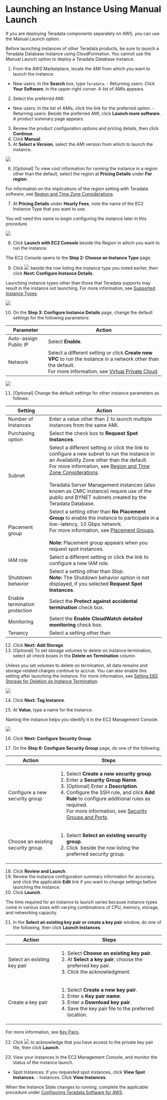 # Launching an Instance Using Manual Launch

If you are deploying Teradata components separately on AWS, you can use the Manual Launch option.

Before launching instances of other Teradata products, be sure to launch a Teradata Database instance using CloudFormation. You cannot use the Manual Launch option to deploy a Teradata Database instance.

1. From the AWS Marketplace, locate the AMI from which you want to launch the instance:

 - New users: In the **Search** box, type `Teradata`. - Returning users: Click **Your Software**, in the upper-right corner.
 A list of AMIs appears.

2. Select the preferred AMI:

 - New users: In the list of AMIs, click the link for the preferred option. - Returning users: Beside the preferred AMI, click **Launch more software**.
 A product summary page appears.

3. Review the product configuration options and pricing details, then click **Continue**.
4. Click **Manual**.
5. At **Select a Version**, select the AMI version from which to launch the instance.

 ![](wkp1467245067353.gif)

6. [Optional] To view cost information for running the instance in a region other than the default, select the region at **Pricing Details** under **For region**.

  For information on the implications of the region setting with Teradata software, see [Region and Time Zone Considerations](rza1468615796901.md).

7. At **Pricing Details** under **Hourly Fees**, note the name of the EC2 Instance Type that you want to use.

  You will need this name to begin configuring the instance later in this procedure.

 ![](fto1467245067696.gif)

8. Click **Launch with EC2 Console** beside the Region in which you want to run the instance.

 The EC2 Console opens to the **Step 2: Choose an Instance Type** page.

9. Click ![](wiz1467245068616.gif) beside the row listing the instance type you noted earlier, then click **Next: Configure Instance Details**.

 Launching instance types other than those that Teradata supports may result in the instance not launching. For more information, see [Supported Instance Types](ihq1473174158197.md).

 ![](hdq1467245069334.gif)

10. On the **Step 3: Configure Instance Details** page, change the default settings for the following parameters:

 |Parameter|Action|
|---------|------|
|Auto-assign Public IP|Select <b>Enable</b>.|
|Network|Select a different setting or click <b>Create new VPC</b> to run the instance in a network other than the default.<br/>​For more information, see <a href="dmc1467240781066.md">Virtual Private Cloud</a>.<br/>|

 ![](mlz1467245070301.gif)

11. [Optional] Change the default settings for other instance parameters as follows:

 |Setting|Action|
|-------|------|
|Number of Instances|Enter a value other than <i>1</i> to launch multiple instances from the same AMI.|
|Purchasing option|Select the check box to <b>Request Spot Instances</b>.|
|Subnet|Select a different setting or click the link to configure a new subnet to run the instance in an Availability Zone other than the default.<br/>​For more information, see <a href="rza1468615796901.md">Region and Time Zone Considerations</a>.<br/><br/>​Teradata Server Management instances (also known as CMIC instance) require use of the public and BYNET subnets created by the Teradata Database.<br/>|
|Placement group|Select a setting other than <b>No Placement Group</b> to enable the instance to participate in a low-latency, 10 Gbps network.<br/>​For more information, see <a href="kif1472571515710.md">Placement Groups</a>.<br/><br/>​<b>Note:</b> Placement group appears when you request spot instances.<br/>|
|IAM role|Select a different setting or click the link to configure a new IAM role.|
|Shutdown behavior|Select a setting other than <i>Stop</i>.<br/>​<b>Note:</b> The Shutdown behavior option is not displayed, if you selected <b>Request Spot Instances</b>.<br/>|
|Enable termination protection|Select the <b>Protect against accidental termination</b> check box.|
|Monitoring|Select the <b>Enable CloudWatch detailed monitoring</b> check box.|
|Tenancy|Select a setting other than 

12. Click **Next: Add Storage**.
13. [Optional] To set storage volumes to delete on instance termination, select all check boxes in the **Delete on Termination** column.

 Unless you set volumes to delete on termination, all data remains and storage-related charges continue to accrue. You can also enable this setting after launching the instance. For more information, see [Setting EBS Storage for Deletion on Instance Termination](fod1467240783219.md).

 ![](pnl1467245072220.gif)

14. Click **Next: Tag Instance**.

15. At **Value**, type a name for the instance.

 Naming the instance helps you identify it in the EC2 Management Console.

 ![](ics1467245073312.gif)

16. Click **Next: Configure Security Group**.

17. On the **Step 6: Configure Security Group** page, do one of the following:

 |Action|Steps|
|------|-----|
|Configure a new security group|<ol><li>​Select <b>Create a new security group</b>.</li><li>​Enter a <b>Security Group Name</b>.</li><li>​[Optional] Enter a <b>Description</b>.</li><li>​Configure the SSH rule, and click <b>Add Rule</b> to configure additional rules as required.<br/>​For more information, see <a href="xed1468615767199.md">Security Groups and Ports</a>.<br/></li></ol>|
|Choose an existing security group|<ol><li>​Select <b>Select an existing security group</b>.</li><li>​Click <img src="wiz1467245068616.gif" alt="" /> beside the row listing the preferred security group.</li></ol>|

18. Click **Review and Launch**.
19. Review the instance configuration summary information for accuracy, and click the applicable **Edit** link if you want to change settings before launching the instance.
20. Click **Launch**.

 The time required for an instance to launch varies because instance types come in various sizes with varying combinations of CPU, memory, storage, and networking capacity.

21. In the **Select an existing key pair or create a key pair** window, do one of the following, then click **Launch Instances**.

 |Action|Steps|
|------|-----|
|Select an existing key pair|<ol><li>​Select <b>Choose an existing key pair</b>.</li><li>​At <b>Select a key pair</b>, choose the preferred key pair.</li><li>​Click the acknowledgment.</li></ol>|
|Create a key pair|<ol><li>​Select <b>Create a new key pair</b>.</li><li>​Enter a <b>Key pair name</b>.</li><li>​Enter a <b>Download key pair</b>.</li><li>​Save the key pair file to the preferred location.</li></ol>|

 For more information, see [Key Pairs](icn1468615736183.md).

22. Click ![](wiz1467245068616.gif) to acknowledge that you have access to the private key pair file, then click **Launch**.

23. View your instances in the EC2 Management Console, and monitor the status of the instance launch.
 - Spot Instances: If you requested spot instances, click **View Spot Instances**. - Instances: Click **View Instances**.

When the Instance State changes to *running*, complete the applicable procedure under [Configuring Teradata Software for AWS](ydh1467240783484.md).
